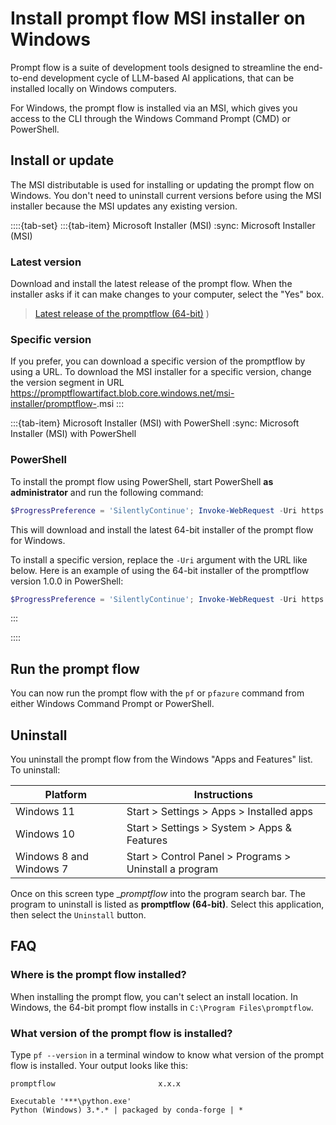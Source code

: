 # Install prompt flow MSI installer on Windows
Prompt flow is a suite of development tools designed to streamline the end-to-end development 
cycle of LLM-based AI applications, that can be installed locally on Windows computers.

For Windows, the prompt flow is installed via an MSI, which gives you access to the CLI 
through the Windows Command Prompt (CMD) or PowerShell.

## Install or update

The MSI distributable is used for installing or updating the prompt flow on Windows. 
You don't need to uninstall current versions before using the MSI installer because 
the MSI updates any existing version.

::::{tab-set}
:::{tab-item} Microsoft Installer (MSI)
:sync: Microsoft Installer (MSI)
### Latest version

Download and install the latest release of the prompt flow. 
When the installer asks if it can make changes to your computer, select the "Yes" box.

> [Latest release of the promptflow (64-bit)](https://aka.ms/installpromptflowwindowsx64)
)


### Specific version

If you prefer, you can download a specific version of the promptflow by using a URL. 
To download the MSI installer for a specific version, change the version segment in URL
https://promptflowartifact.blob.core.windows.net/msi-installer/promptflow-<version>.msi
:::

:::{tab-item} Microsoft Installer (MSI) with PowerShell
:sync: Microsoft Installer (MSI) with PowerShell

### PowerShell

To install the prompt flow using PowerShell, start PowerShell **as administrator** and 
run the following command:

   ```PowerShell
   $ProgressPreference = 'SilentlyContinue'; Invoke-WebRequest -Uri https://aka.ms/installpromptflowwindowsx64 -OutFile .\promptflow.msi; Start-Process msiexec.exe -Wait -ArgumentList '/I promptflow.msi /quiet'; Remove-Item .\promptflow.msi
   ```

This will download and install the latest 64-bit installer of the prompt flow for Windows.

To install a specific version, replace the `-Uri` argument with the URL like below. 
Here is an example of using the 64-bit installer of the promptflow version 1.0.0 in PowerShell:

   ```PowerShell
   $ProgressPreference = 'SilentlyContinue'; Invoke-WebRequest -Uri https://promptflowartifact.blob.core.windows.net/msi-installer/promptflow-1.0.0.msi -OutFile .\promptflow.msi; Start-Process msiexec.exe -Wait -ArgumentList '/I promptflow.msi /quiet'; Remove-Item .\promptflow.msi
   ```
:::

::::



## Run the prompt flow

You can now run the prompt flow with the `pf` or `pfazure` command from either Windows Command Prompt or PowerShell.


## Uninstall
You uninstall the prompt flow from the Windows "Apps and Features" list. To uninstall:

| Platform | Instructions |
|---|---|
| Windows 11 | Start > Settings > Apps > Installed apps |
| Windows 10 | Start > Settings > System > Apps & Features |
| Windows 8 and Windows 7 | Start > Control Panel > Programs > Uninstall a program |

Once on this screen type __promptflow_ into the program search bar. 
The program to uninstall is listed as __promptflow (64-bit)__. 
Select this application, then select the `Uninstall` button.

## FAQ

### Where is the prompt flow installed?

When installing the prompt flow, you can't select an install location. 
In Windows, the 64-bit prompt flow installs in `C:\Program Files\promptflow`. 


### What version of the prompt flow is installed?

Type `pf --version` in a terminal window to know what version of the prompt flow is installed. 
Your output looks like this:

```output
promptflow                       x.x.x

Executable '***\python.exe'
Python (Windows) 3.*.* | packaged by conda-forge | *
```